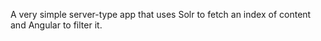 A very simple server-type app that uses Solr to fetch an index of content and Angular to filter it.
